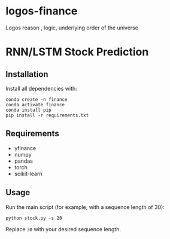 # logos-finance
Logos reason , logic, underlying order of the universe


# RNN/LSTM Stock Prediction

## Installation

Install all dependencies with:

```
conda create -n finance
conda activate finance
conda install pip
pip install -r requirements.txt
```

## Requirements
- yfinance
- numpy
- pandas
- torch
- scikit-learn

## Usage

Run the main script (for example, with a sequence length of 30):

```
python stock.py -s 20
```

Replace `30` with your desired sequence length.
